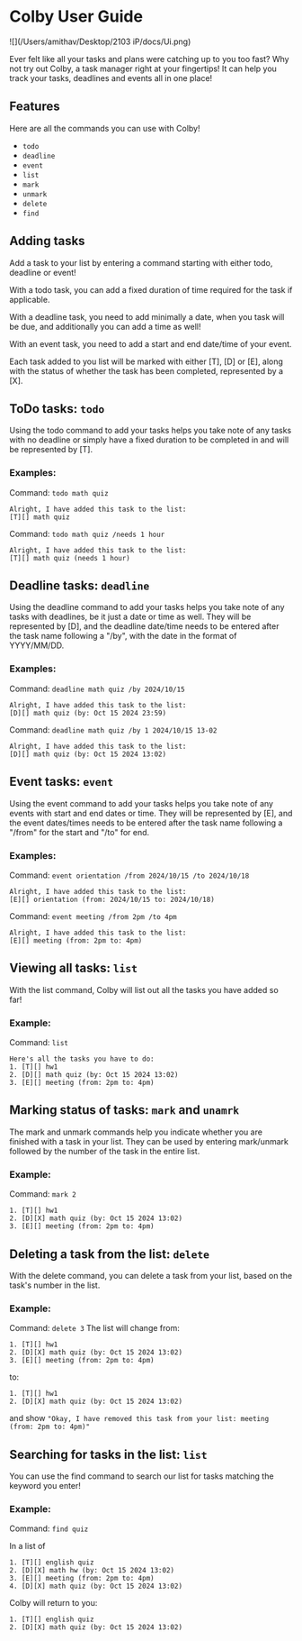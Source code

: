 # Colby User Guide

![](/Users/amithav/Desktop/2103 iP/docs/Ui.png)

Ever felt like all your tasks and plans were catching up to you too fast? 
Why not try out Colby, a task manager right at your fingertips! It can help 
you track your tasks, deadlines and events all in one place!

## Features
Here are all the commands you can use with Colby!
- `todo`
- `deadline`
- `event`
- `list`
- `mark`
- `unmark`
- `delete`
- `find`

## Adding tasks

Add a task to your list by entering a command starting with either todo, deadline or event!

With a todo task, you can add a fixed duration of time required for the task if applicable.

With a deadline task, you need to add minimally a date, when you task will be due, and additionally 
you can add a time as well! 

With an event task, you need to add a start and end date/time of your event.

Each task added to you list will be marked with either [T], [D] or [E], along with the status of
whether the task has been completed, represented by a [X].


## ToDo tasks: `todo`

Using the todo command to add your tasks helps you take note of any tasks 
with no deadline or simply have a fixed duration to be completed in and will be represented 
by [T]. 

### Examples:

Command: `todo math quiz`
```
Alright, I have added this task to the list:
[T][] math quiz
```

Command: `todo math quiz /needs 1 hour`
```
Alright, I have added this task to the list:
[T][] math quiz (needs 1 hour)
```

## Deadline tasks: `deadline`

Using the deadline command to add your tasks helps you take note of any tasks
with deadlines, be it just a date or time as well. They will be represented
by [D], and the deadline date/time needs to be entered after the task name following 
a "/by", with the date in the format of YYYY/MM/DD.

### Examples:

Command: `deadline math quiz /by 2024/10/15`
```
Alright, I have added this task to the list:
[D][] math quiz (by: Oct 15 2024 23:59)
```

Command: `deadline math quiz /by 1 2024/10/15 13-02`
```
Alright, I have added this task to the list:
[D][] math quiz (by: Oct 15 2024 13:02)
```

## Event tasks: `event`

Using the event command to add your tasks helps you take note of any events
with start and end dates or time. They will be represented
by [E], and the event dates/times needs to be entered after the task name following
a "/from" for the start and "/to" for end.

### Examples:

Command: `event orientation /from 2024/10/15 /to 2024/10/18` 
```
Alright, I have added this task to the list:
[E][] orientation (from: 2024/10/15 to: 2024/10/18)
```

Command: `event meeting /from 2pm /to 4pm`
```
Alright, I have added this task to the list:
[E][] meeting (from: 2pm to: 4pm)
```

## Viewing all tasks: `list`

With the list command, Colby will list out all the tasks you have added so far!

### Example:

Command: `list`
```
Here's all the tasks you have to do:
1. [T][] hw1
2. [D][] math quiz (by: Oct 15 2024 13:02)
3. [E][] meeting (from: 2pm to: 4pm)
```

## Marking status of tasks: `mark` and `unamrk`
The mark and unmark commands help you indicate whether you are finished with a task in your list.
They can be used by entering mark/unmark followed by the number of the task in the entire list.

### Example:

Command: `mark 2`
```
1. [T][] hw1
2. [D][X] math quiz (by: Oct 15 2024 13:02)
3. [E][] meeting (from: 2pm to: 4pm)
```
## Deleting a task from the list: `delete`
With the delete command, you can delete a task from your list, based on the task's number in the list.

### Example: 
Command: `delete 3`
The list will change from: 
```
1. [T][] hw1
2. [D][X] math quiz (by: Oct 15 2024 13:02)
3. [E][] meeting (from: 2pm to: 4pm)
```
to:
```
1. [T][] hw1
2. [D][X] math quiz (by: Oct 15 2024 13:02)
```
and show `"Okay, I have removed this task from your list: meeting (from: 2pm to: 4pm)"`

## Searching for tasks in the list: `list`
You can use the find command to search our list for tasks matching the keyword you enter!

### Example:
Command: `find quiz`

In a list of 
```
1. [T][] english quiz
2. [D][X] math hw (by: Oct 15 2024 13:02)
3. [E][] meeting (from: 2pm to: 4pm)
4. [D][X] math quiz (by: Oct 15 2024 13:02)
```

Colby will return to you:
```
1. [T][] english quiz
2. [D][X] math quiz (by: Oct 15 2024 13:02)
```